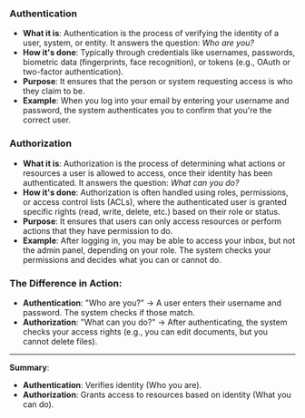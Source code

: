 ### **Authentication**

- **What it is**: Authentication is the process of verifying the identity of a user, system, or entity. It answers the question: _Who are you?_
- **How it's done**: Typically through credentials like usernames, passwords, biometric data (fingerprints, face recognition), or tokens (e.g., OAuth or two-factor authentication).
- **Purpose**: It ensures that the person or system requesting access is who they claim to be.
- **Example**: When you log into your email by entering your username and password, the system authenticates you to confirm that you're the correct user.

### **Authorization**
- **What it is**: Authorization is the process of determining what actions or resources a user is allowed to access, once their identity has been authenticated. It answers the question: _What can you do?_
- **How it's done**: Authorization is often handled using roles, permissions, or access control lists (ACLs), where the authenticated user is granted specific rights (read, write, delete, etc.) based on their role or status.
- **Purpose**: It ensures that users can only access resources or perform actions that they have permission to do.
- **Example**: After logging in, you may be able to access your inbox, but not the admin panel, depending on your role. The system checks your permissions and decides what you can or cannot do.
### The Difference in Action:

- **Authentication**: "Who are you?" → A user enters their username and password. The system checks if those match.
- **Authorization**: "What can you do?" → After authenticating, the system checks your access rights (e.g., you can edit documents, but you cannot delete files).

---

**Summary**:

- **Authentication**: Verifies identity (Who you are).
- **Authorization**: Grants access to resources based on identity (What you can do).
